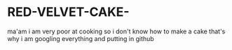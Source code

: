# RED-VELVET-CAKE-
ma'am i am very poor at cooking so i don't know how to make a cake that's why i am googling everything and putting in github
